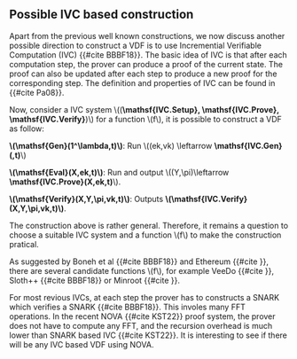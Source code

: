 ## Possible IVC based construction 

Apart from the previous well known constructions, we now discuss another possible direction to construct a VDF is to use Incremential Verifiable Computation (IVC) {{#cite BBBF18}}. The basic idea of IVC is that after each computation step, the prover can produce a proof of the current state. The proof can also be updated after each step to produce a new proof for the corresponding step. The definition and properties of IVC can be found in {{#cite Pa08}}. 

Now, consider a IVC system \\((**\mathsf{IVC.Setup}, \mathsf{IVC.Prove}, \mathsf{IVC.Verify}**)\\) for a function \\(f\\), it is possible to construct a VDF as follow:

**\\(\mathsf{Gen}(1^\lambda,t)\\)**: Run \\((ek,vk) \leftarrow **\mathsf{IVC.Gen}(,t)**\\)

**\\(\mathsf{Eval}(X,ek,t)\\)**: Run and output \\((Y,\pi)\leftarrow **\mathsf{IVC.Prove}(X,ek,t)**\\).

**\\(\mathsf{Verify}(X,Y,\pi,vk,t)\\)**: Outputs **\\(\mathsf{IVC.Verify}(X,Y,\pi,vk,t)\\)**.

The construction above is rather general. Therefore, it remains a question to choose a suitable IVC system and a function \\(f\\) to make the construction pratical.

As suggested by Boneh et al {{#cite BBBF18}} and Ethereum {{#cite }}, there are several candidate functions \\(f\\), for example VeeDo {{#cite }}, Sloth++ {{#cite BBBF18}} or Minroot {{#cite }}. 

For most revious IVCs, at each step the prover has to constructs a SNARK which verifies a SNARK {{#cite BBBF18}}. This involes many FFT operations. In the recent NOVA {{#cite KST22}} proof system, the prover does not have to compute any FFT, and the recursion overhead is much lower than SNARK based IVC {{#cite KST22}}. It is interesting to see if there will be any IVC based VDF using NOVA.